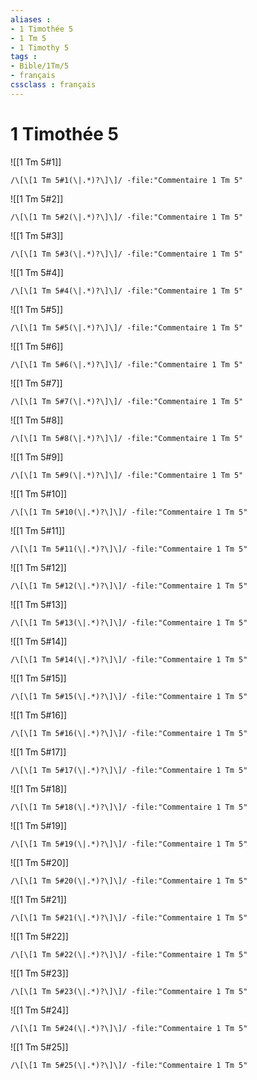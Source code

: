 ```yaml
---
aliases : 
- 1 Timothée 5
- 1 Tm 5
- 1 Timothy 5
tags : 
- Bible/1Tm/5
- français
cssclass : français
---
```


# 1 Timothée 5

![[1 Tm 5#1]]

```query
/\[\[1 Tm 5#1(\|.*)?\]\]/ -file:"Commentaire 1 Tm 5"
```

![[1 Tm 5#2]]

```query
/\[\[1 Tm 5#2(\|.*)?\]\]/ -file:"Commentaire 1 Tm 5"
```

![[1 Tm 5#3]]

```query
/\[\[1 Tm 5#3(\|.*)?\]\]/ -file:"Commentaire 1 Tm 5"
```

![[1 Tm 5#4]]

```query
/\[\[1 Tm 5#4(\|.*)?\]\]/ -file:"Commentaire 1 Tm 5"
```

![[1 Tm 5#5]]

```query
/\[\[1 Tm 5#5(\|.*)?\]\]/ -file:"Commentaire 1 Tm 5"
```

![[1 Tm 5#6]]

```query
/\[\[1 Tm 5#6(\|.*)?\]\]/ -file:"Commentaire 1 Tm 5"
```

![[1 Tm 5#7]]

```query
/\[\[1 Tm 5#7(\|.*)?\]\]/ -file:"Commentaire 1 Tm 5"
```

![[1 Tm 5#8]]

```query
/\[\[1 Tm 5#8(\|.*)?\]\]/ -file:"Commentaire 1 Tm 5"
```

![[1 Tm 5#9]]

```query
/\[\[1 Tm 5#9(\|.*)?\]\]/ -file:"Commentaire 1 Tm 5"
```

![[1 Tm 5#10]]

```query
/\[\[1 Tm 5#10(\|.*)?\]\]/ -file:"Commentaire 1 Tm 5"
```

![[1 Tm 5#11]]

```query
/\[\[1 Tm 5#11(\|.*)?\]\]/ -file:"Commentaire 1 Tm 5"
```

![[1 Tm 5#12]]

```query
/\[\[1 Tm 5#12(\|.*)?\]\]/ -file:"Commentaire 1 Tm 5"
```

![[1 Tm 5#13]]

```query
/\[\[1 Tm 5#13(\|.*)?\]\]/ -file:"Commentaire 1 Tm 5"
```

![[1 Tm 5#14]]

```query
/\[\[1 Tm 5#14(\|.*)?\]\]/ -file:"Commentaire 1 Tm 5"
```

![[1 Tm 5#15]]

```query
/\[\[1 Tm 5#15(\|.*)?\]\]/ -file:"Commentaire 1 Tm 5"
```

![[1 Tm 5#16]]

```query
/\[\[1 Tm 5#16(\|.*)?\]\]/ -file:"Commentaire 1 Tm 5"
```

![[1 Tm 5#17]]

```query
/\[\[1 Tm 5#17(\|.*)?\]\]/ -file:"Commentaire 1 Tm 5"
```

![[1 Tm 5#18]]

```query
/\[\[1 Tm 5#18(\|.*)?\]\]/ -file:"Commentaire 1 Tm 5"
```

![[1 Tm 5#19]]

```query
/\[\[1 Tm 5#19(\|.*)?\]\]/ -file:"Commentaire 1 Tm 5"
```

![[1 Tm 5#20]]

```query
/\[\[1 Tm 5#20(\|.*)?\]\]/ -file:"Commentaire 1 Tm 5"
```

![[1 Tm 5#21]]

```query
/\[\[1 Tm 5#21(\|.*)?\]\]/ -file:"Commentaire 1 Tm 5"
```

![[1 Tm 5#22]]

```query
/\[\[1 Tm 5#22(\|.*)?\]\]/ -file:"Commentaire 1 Tm 5"
```

![[1 Tm 5#23]]

```query
/\[\[1 Tm 5#23(\|.*)?\]\]/ -file:"Commentaire 1 Tm 5"
```

![[1 Tm 5#24]]

```query
/\[\[1 Tm 5#24(\|.*)?\]\]/ -file:"Commentaire 1 Tm 5"
```

![[1 Tm 5#25]]

```query
/\[\[1 Tm 5#25(\|.*)?\]\]/ -file:"Commentaire 1 Tm 5"
```

